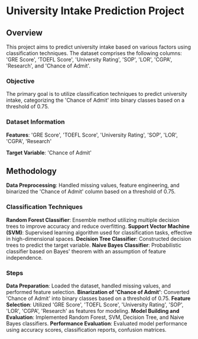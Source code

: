 # University Intake Prediction Project

## Overview

This project aims to predict university intake based on various factors using classification techniques. The dataset comprises the following columns: 'GRE Score', 'TOEFL Score', 'University Rating', 'SOP', 'LOR', 'CGPA', 'Research', and 'Chance of Admit'.

### Objective

The primary goal is to utilize classification techniques to predict university intake, categorizing the 'Chance of Admit' into binary classes based on a threshold of 0.75.

### Dataset Information

**Features**: 'GRE Score', 'TOEFL Score', 'University Rating', 'SOP', 'LOR', 'CGPA', 'Research'

**Target Variable**: 'Chance of Admit'

## Methodology

**Data Preprocessing**: Handled missing values, feature engineering, and binarized the 'Chance of Admit' column based on a threshold of 0.75.

### Classification Techniques

**Random Forest Classifier**: Ensemble method utilizing multiple decision trees to improve accuracy and reduce overfitting.
**Support Vector Machine (SVM)**: Supervised learning algorithm used for classification tasks, effective in high-dimensional spaces.
**Decision Tree Classifier**: Constructed decision trees to predict the target variable.
**Naive Bayes Classifier**: Probabilistic classifier based on Bayes' theorem with an assumption of feature independence.

### Steps

**Data Preparation**: Loaded the dataset, handled missing values, and performed feature selection.
**Binarization of 'Chance of Admit'**: Converted 'Chance of Admit' into binary classes based on a threshold of 0.75.
**Feature Selection**: Utilized 'GRE Score', 'TOEFL Score', 'University Rating', 'SOP', 'LOR', 'CGPA', 'Research' as features for modeling.
**Model Building and Evaluation**: Implemented Random Forest, SVM, Decision Tree, and Naive Bayes classifiers.
**Performance Evaluation**: Evaluated model performance using accuracy scores, classification reports, confusion matrices.